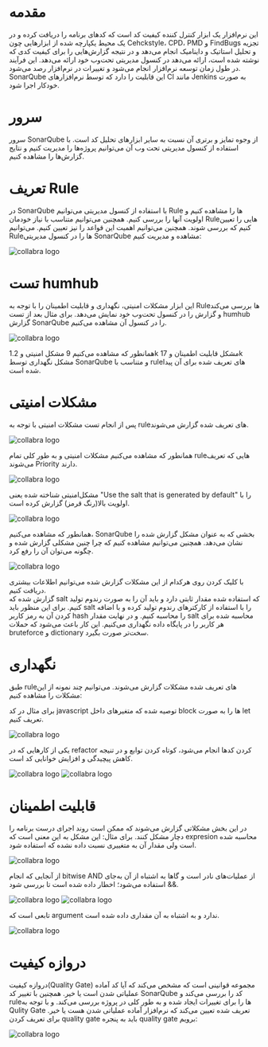 # مقدمه
این نرم‌افزار یک ابزار کنترل کننده کیفیت کد است که کد‌های برنامه را دریافت کرده و در یک محیط یکپارچه شده از ابزار‌هایی چون Cehckstyle، CPD، PMD و FindBugs تجزیه و تحلیل استاتیک و داینامیک انجام می‌دهد و در نتیجه گزارش‌هایی را برای کیفیت کدی که نوشته شده است، ارائه می‌دهد در کنسول مدیریتی تحت‌وب خود ارائه می‌دهد. این فرآیند در طول زمان توسعه نرم‌افزار انجام می‌شود و تغییرات در نرم‌افزار رصد می‌شود. SonarQube این قابلیت را دارد که توسط نرم‌افزارهای CI مانند Jenkins به صورت خودکار اجرا شود.

# سرور
سرور SonarQube از وجوه تمایز و برتری آن نسبت به سایر ابزار‌های تحلیل کد است. با استفاده از کنسول مدیریتی تحت وب آن می‌توانیم پروژه‌ها را مدیریت کنیم و نتایج گزارش‌ها را مشاهده کنیم.

# تعریف Rule
در SonarQube با استفاده از کنسول مدیریتی می‌توانیم Rule ها را مشاهده کنیم و اولویت آنها را بررسی کنیم. همچنین می‌توانیم متناسب با نیاز خودمان Ruleهایی را تعیین کنیم که بررسی شوند. همچنین می‌توانیم اهمیت این قواعد را نیز تعیین کنیم.
می‌توانیم Ruleها را در کنسول مدیریتی SonarQube مشاهده و مدیریت کنیم:

<img alt="collabra logo" src="1.png">


# تست humhub
این ابزار مشکلات امنیتی، نگهداری و قابلیت اطمینان را با توجه به Ruleها بررسی می‌کند و گزارش را در کنسول تحت‌وب خود نمایش می‌دهد. برای مثال بعد از تست humhub گزارش SonarQube را در کنسول آن مشاهده می‌کنیم.

<img alt="collabra logo" src="2.png">

همانطور که مشاهده می‌کنیم 9 مشکل امنیتی و 1.2k مشکل قابلیت اطمینان و 17k مشکل نگهداری توسط SonarQube و متناسب با ruleهای تعریف شده برای آن پیدا شده است.

# مشکلات امنیتی
پس از انجام تست مشکلات امنیتی با توجه به ruleهای تعریف شده گزارش می‌شوند.

<img alt="collabra logo" src="3.png">

همانطور که مشاهده می‌کنیم مشکلات امنیتی و به طور کلی تمام ruleهایی که تعریف می‌شوند Priority دارند.

<img alt="collabra logo" src="priority.png">

مشکل‌امنیتی شناخته شده یعنی "Use the salt that is generated by default" را با اولویت بالا(رنگ قرمز) گزارش کرده است.

<img alt="collabra logo" src="4.png">

همانطور که مشاهده می‌کنیم، SonarQube بخشی که به عنوان مشکل گزارش شده را نشان می‌دهد. همچنین می‌توانیم مشاهده کنیم که چرا چنین‌ مشکلی گزارش شده و چگونه می‌توان آن را رفع کرد.

<img alt="collabra logo" src="5.png">

با کلیک کردن روی هرکدام از این مشکلات گزارش شده می‌توانیم اطلاعات بیشتری دریافت کنیم.<br/>
گزارش شده که salt که استفاده شده مقدار ثابتی دارد و باید آن را به صورت رندوم تولید کنیم. برای این منظور باید salt را با استفاده از کارکتر‌های رندوم تولید کرده و با اضافه کردن آن به رمز کاربر hash را محاسبه کنیم. و در نهایت مقدار salt محاسبه شده برای هر کاربر را در پایگاه‌ داده نگهداری می‌کنیم. این کار باعث می‌شود که حملات bruteforce و dictionary سخت‌تر صورت بگیرد.

# نگهداری
طبق ruleهای تعریف شده مشکلات گزارش می‌شوند. می‌توانیم چند نمونه از این مشکلات را مشاهده کنیم:

برای مثال در کد javascript توصیه شده که متغیر‌های داخل block ها را به صورت let تعریف کنیم.

<img alt="collabra logo" src="6.png">

یکی از کار‌هایی که در refactor کردن کد‌ها انجام می‌شود، کوتاه کردن توابع و در تنیجه کاهش پیچیدگی و افزایش خوانایی کد است.

<img alt="collabra logo" src="7.png">
<img alt="collabra logo" src="8.png">


# قابلیت اطمینان
در این بخش مشکلاتی گزارش می‌شوند که ممکن است روند اجرای درست برنامه را دچار مشکل کنند.
برای مثال:
این مشکل به این معنی است که expresion محاسبه شده است ولی مقدار آن به متغییری نسبت داده نشده که استفاده شود.

<img alt="collabra logo" src="9.png">

از آنجایی که انجام bitwise AND از عملیات‌های نادر است و گاها به اشتباه از آن به‌جای && استفاده می‌شود؛ اخطار داده شده است تا بررسی شود.

<img alt="collabra logo" src="10.png">

<img alt="collabra logo" src="11.png">

تابعی است که argument ندارد و به اشتباه به آن مقداری داده شده است.

<img alt="collabra logo" src="12.png">


# دروازه کیفیت
دروازه کیفیت(Quality Gate) مجموعه قوانینی است که مشخص می‌کند که آیا کد آماده عملیاتی شدن است یا خیر.
همچنین با تغییر کد SonarQube کد را بررسی می‌کند و ruleها را برای تغییرات ایجاد شده و به طور کلی در پروژه بررسی می‌کند. و با توجه به Qulity Gate تعریف شده تعیین می‌کند که نرم‌افزار آماده عملیاتی شدن هست یا خیر.
برای تعریف کردن quality gate باید به پنجره quality gate برویم:

<img alt="collabra logo" src="13.png">

